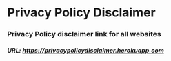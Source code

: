 
# Privacy Policy Disclaimer

### Privacy Policy disclaimer link for all websites

##### URL: https://privacypolicydisclaimer.herokuapp.com
